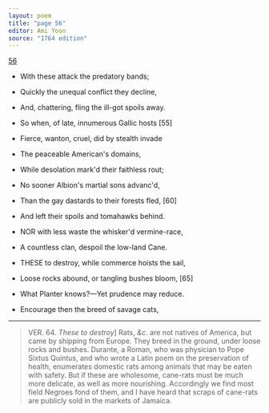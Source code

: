 ```yaml
---
layout: poem
title: "page 56"
editor: Ami Yoon
source: "1764 edition"
---
```



[56]()  

- With these attack the predatory bands;  
- Quickly the unequal conflict they decline,  
- And, chattering, fling the ill-got spoils away.  
- So when, of late, innumerous Gallic hosts [55]  
- Fierce, wanton, cruel, did by stealth invade  
- The peaceable American's domains,  
- While desolation mark'd their faithless rout;  
- No sooner Albion's martial sons advanc'd,  
- Than the gay dastards to their forests fled, [60]  
- And left their spoils and tomahawks behind.  

- NOR with less waste the whisker'd vermine-race,  
- A countless clan, despoil the low-land Cane.  

- THESE to destroy, while commerce hoists the sail,  
- Loose rocks abound, or tangling bushes bloom, [65]  
- What Planter knows?—Yet prudence may reduce.  
- Encourage then the breed of savage cats,  

---

> VER. 64. *These to destroy*\] Rats, *&c*. are not natives of America, but came by shipping from Europe. They breed in the ground, under loose rocks and bushes. Durante, a Roman, who was physician to Pope Sixtus Quintus, and who wrote a Latin poem on the preservation of health, enumerates domestic rats among animals that may be eaten with safety. But if these are wholesome, cane-rats must be much more delicate, as well as more nourishing. Accordingly we find most field Negroes fond of them, and I have heard that scraps of cane-rats are publicly sold in the markets of Jamaica.
